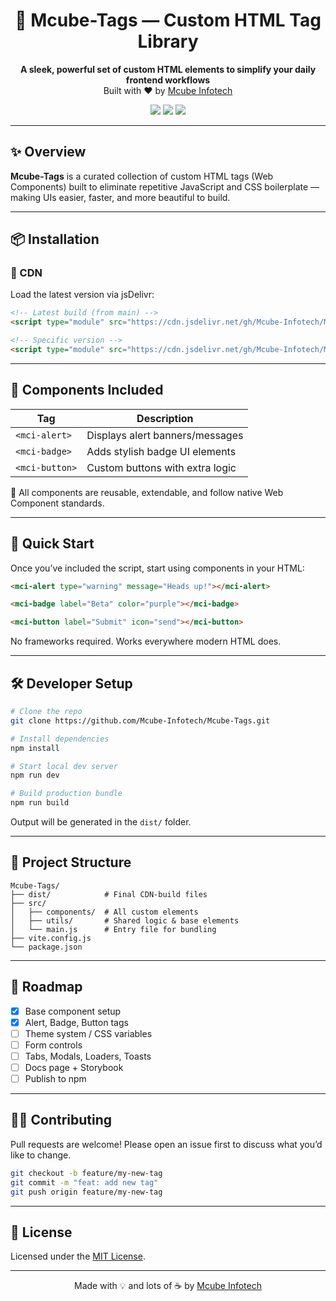 <h1 align="center">
  🚀 Mcube-Tags — Custom HTML Tag Library
</h1>

<p align="center">
  <b>A sleek, powerful set of custom HTML elements to simplify your daily frontend workflows</b><br/>
  Built with ❤️ by <a href="https://github.com/Mcube-Infotech" target="_blank">Mcube Infotech</a>
</p>

<p align="center">
  <img src="https://img.shields.io/github/v/tag/Mcube-Infotech/Mcube-Tags?color=%23990&label=version&style=for-the-badge" />
  <img src="https://img.shields.io/github/last-commit/Mcube-Infotech/Mcube-Tags?style=for-the-badge" />
  <img src="https://img.shields.io/github/license/Mcube-Infotech/Mcube-Tags?style=for-the-badge" />
</p>

---

## ✨ Overview

**Mcube-Tags** is a curated collection of custom HTML tags (Web Components) built to eliminate repetitive JavaScript and CSS boilerplate — making UIs easier, faster, and more beautiful to build.

---

## 📦 Installation

### 🔗 CDN

Load the latest version via jsDelivr:

```html
<!-- Latest build (from main) -->
<script type="module" src="https://cdn.jsdelivr.net/gh/Mcube-Infotech/Mcube-Tags/dist/mcube-tags.es.js"></script>
```

```html
<!-- Specific version -->
<script type="module" src="https://cdn.jsdelivr.net/gh/Mcube-Infotech/Mcube-Tags@v1.0/dist/mcube-tags.es.js"></script>
```

---

## 🧩 Components Included

| Tag             | Description                      |
|-----------------|----------------------------------|
| `<mci-alert>`   | Displays alert banners/messages |
| `<mci-badge>`   | Adds stylish badge UI elements  |
| `<mci-button>`  | Custom buttons with extra logic |

🧠 All components are reusable, extendable, and follow native Web Component standards.

---

## 🚀 Quick Start

Once you’ve included the script, start using components in your HTML:

```html
<mci-alert type="warning" message="Heads up!"></mci-alert>

<mci-badge label="Beta" color="purple"></mci-badge>

<mci-button label="Submit" icon="send"></mci-button>
```

No frameworks required. Works everywhere modern HTML does.

---

## 🛠️ Developer Setup

```bash
# Clone the repo
git clone https://github.com/Mcube-Infotech/Mcube-Tags.git

# Install dependencies
npm install

# Start local dev server
npm run dev

# Build production bundle
npm run build
```

Output will be generated in the `dist/` folder.

---

## 📁 Project Structure

```
Mcube-Tags/
├── dist/            # Final CDN-build files
├── src/
│   ├── components/  # All custom elements
│   ├── utils/       # Shared logic & base elements
│   └── main.js      # Entry file for bundling
├── vite.config.js
└── package.json
```

---

## 📌 Roadmap

- [x] Base component setup
- [x] Alert, Badge, Button tags
- [ ] Theme system / CSS variables
- [ ] Form controls
- [ ] Tabs, Modals, Loaders, Toasts
- [ ] Docs page + Storybook
- [ ] Publish to npm

---

## 👨‍💻 Contributing

Pull requests are welcome! Please open an issue first to discuss what you’d like to change.

```bash
git checkout -b feature/my-new-tag
git commit -m "feat: add new tag"
git push origin feature/my-new-tag
```

---

## 📃 License

Licensed under the [MIT License](LICENSE).

---

<p align="center">
  Made with 💡 and lots of ☕ by <a href="https://github.com/Mcube-Infotech" target="_blank">Mcube Infotech</a>
</p>
